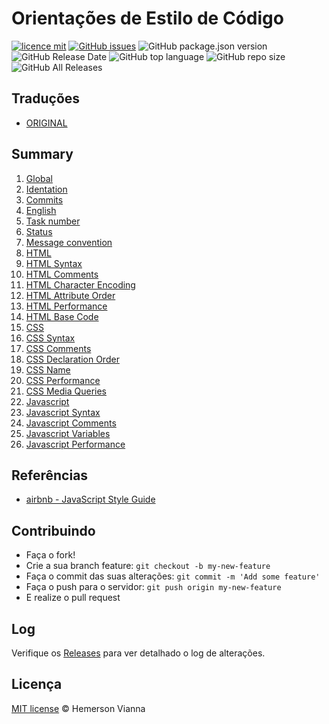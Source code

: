 # Orientações de Estilo de Código

[![licence mit](https://img.shields.io/badge/license-MIT-blue.svg?style=flat-square)](http://hemersonvianna.mit-license.org/)
[![GitHub issues](https://img.shields.io/github/issues/org-moon-world/code-style-guidelines.svg)](https://github.com/org-moon-world/code-style-guidelines/issues)
![GitHub package.json version](https://img.shields.io/github/package-json/v/org-moon-world/code-style-guidelines.svg)
![GitHub Release Date](https://img.shields.io/github/release-date/org-moon-world/code-style-guidelines.svg)
![GitHub top language](https://img.shields.io/github/languages/top/org-moon-world/code-style-guidelines.svg)
![GitHub repo size](https://img.shields.io/github/repo-size/org-moon-world/code-style-guidelines.svg)
![GitHub All Releases](https://img.shields.io/github/downloads/org-moon-world/code-style-guidelines/total.svg)

## Traduções

* [ORIGINAL](https://github.com/org-moon-world/code-style-guidelines/)

## Summary

1. [Global](01-global.md)
  1. [Identation](01-global.md#identation)
2. [Commits](02-commits.md)
  1. [English](02-commits.md#english)
  2. [Task number](02-commits.md#task-number)
  3. [Status](02-commits.md#status)
  4. [Message convention](02-commits.md#message-convention)
3. [HTML](03-html.md)
  1. [HTML Syntax](03-html.md#html-syntax)
  2. [HTML Comments](03-html.md#html-comments)
  3. [HTML Character Encoding](03-html.md#html-character-encoding)
  4. [HTML Attribute Order](03-html.md#html-attribute-order)
  5. [HTML Performance](03-html.md#html-performance)
  6. [HTML Base Code](03-html.md#html-base-code)
4. [CSS](04-css.md)
  1. [CSS Syntax](04-css.md#css-syntax)
  2. [CSS Comments](04-css.md#css-comments)
  3. [CSS Declaration Order](04-css.md#css-declaration-order)
  4. [CSS Name](04-css.md#css-name)
  5. [CSS Performance](04-css.md#css-performance)
  6. [CSS Media Queries](04-css.md#css-media-queries)
5. [Javascript](05-javascript.md)
  1. [Javascript Syntax](05-javascript.md#javascript-syntax)
  2. [Javascript Comments](05-javascript.md#javascript-comments)
  3. [Javascript Variables](05-javascript.md#javascript-variables)
  4. [Javascript Performance](05-javascript.md#javascript-performance)

## Referências

- [airbnb - JavaScript Style Guide](https://github.com/airbnb/javascript)


## Contribuindo

- Faça o fork!
- Crie a sua branch feature: `git checkout -b my-new-feature`
- Faça o commit das suas alterações: `git commit -m 'Add some feature'`
- Faça o push para o servidor: `git push origin my-new-feature`
- E realize o pull request

## Log

Verifique os [Releases](https://github.com/org-moon-world/code-style-guidelines/releases) para ver detalhado o log de alterações.

## Licença

[MIT license](http://hemersonvianna.mit-license.org/) © Hemerson Vianna
